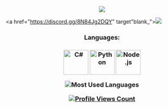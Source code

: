 



<p align="center">
  <a href="https://discord.com/users/404802417629331466" target"blank_"><img src="https://img.shields.io/badge/discord%20-7289DA.svg?&style=for-the-badge&logo=discord&logoColor=white"></a>
  
<a href="https://discord.gg/8N84Jg2DQY" target"blank_"><img src="https://discord.com/api/guilds/810007530750345237/widget.png?style=banner2"></a> 
  
</p>
<h3 align="center">Languages:<h3>
<p align="center">
<img align="center" alt="C#" width="65px" src="https://www.pinclipart.com/picdir/big/124-1248748_free-western-clip-art.png">
<img align="center" alt="Python" width="65px" src="https://cdn.discordapp.com/attachments/797738234750173214/797917618182946816/kisspng-angle-text-symbol-brand-other-python-5ab0c09b9ea1a7.3286927515215330836498.png">
<img align="center" alt="Node.js" width="65px" src="https://upload.wikimedia.org/wikipedia/commons/thumb/d/d9/Node.js_logo.svg/1280px-Node.js_logo.svg.png">
</p>

<p align="center">
    <img src="https://github-readme-stats.vercel.app/api/top-langs/?username=404mqs&layout=compact&theme=tokyonight" alt="Most Used Languages">
  </p>
  <a href="https://github.com/404mqs">
  <p align="center">
    <img src="https://komarev.com/ghpvc/?username=404mqs" alt="Profile Views Count">
    <p align="center">
